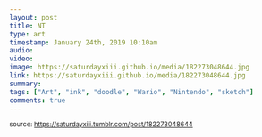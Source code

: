 ```yaml
---
layout: post
title: NT
type: art
timestamp: January 24th, 2019 10:10am
audio: 
video: 
image: https://saturdayxiii.github.io/media/182273048644.jpg
link: https://saturdayxiii.github.io/media/182273048644.jpg
summary: 
tags: ["Art", "ink", "doodle", "Wario", "Nintendo", "sketch"]
comments: true
---
```

  
<small>source: https://saturdayxiii.tumblr.com/post/182273048644</small>